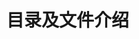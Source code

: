 # 目录及文件介绍

<div id="tree-container"></div>
<script>
(function(){
	var treeData = [{
		'name': '/',
		'des': '网站根目录',
		'sub': [
			{
				'name': 'docs',
				'des': '文档',
				'sub': [{
					'name': 'modules',
					'des': '模块文档',
					'sub': [
						{
							'name': 'drag.md',
							'des': '拖拽模块',
							'isFolder': false
						}
						,{
							'name': 'event.md',
							'des': '事件模块',
							'isFolder': false
						},
						{
							'name': 'player.md',
							'des': '播放器模块',
							'isFolder': false
						}
					]
				},{
					'name': 'index.md',
					'des': '前言',
					'isFolder': false
				},{
					'name': 'modules.md',
					'des': '模块',
					'isFolder': false
				},{
					'name': 'standard.md',
					'des': '前端规范',
					'isFolder': false
				},{
					'name': 'directory.md',
					'des': '目录及文件介绍',
					'isFolder': false
				}]
			},
			{
				'name': 'examples',
				'des': '示例（包括代码及其它）',
				'sub': [
					{
						'name': 'markdown',
						'des': 'markdown用法示例',
						'sub': [
							{
								'name': 'code.md',
								'des': 'code用法示例',
								'isFolder': false
							},
							{
								'name': 'extra.md',
								'des': '特殊用法示例',
								'isFolder': false
							},
							{
								'name': 'index.md',
								'des': '标准用法示例',
								'isFolder': false
							},
							{
								'name': 'list.md',
								'des': 'list用法示例',
								'isFolder': false
							}
						]
					},
					{
						'name': 'tree',
						'des': '树形菜单',
						'sub': [
							{
								'name': 'index.html',
								'des': '树形菜单用法示例',
								'isFolder': false
							}
						]
					},
					{
						'name': 'drag',
						'des': '拖拽模块示例',
						'sub': [
							{
								'name': 'drag.md',
								'des': '拖动方法示例',
								'isFolder': false
							},
							{
								'name': 'layout.md',
								'des': '布局方法示例',
								'isFolder': false
							}
						]
					},{
						'name': 'example-show-code',
						'des': '示例代码测试',
						'sub': [
							{
								'name': 'index.html',
								'des': '示例代码',
								'isFolder': false
							}
						]
					},
					{
						'name': 'highlight.html',
						'des': 'highlight用法示例',
						'isFolder': false
					},
					{
						'name': 'prettify.html',
						'des': 'prettify用法示例',
						'isFolder': false
					}
				]
			},
			{
				'name': 'libs',
				'des': '库文件',
				'sub': []
			},
			{
				'name': 'shell',
				'des': 'shell脚本',
				'sub': [{
					'name': 'release-misc.sh',
					'des': '发布网站资源',
					'isFolder': false
				},{
					'name': 'release-web.sh',
					'des': '发布前端资源',
					'isFolder': false
				}]
			},
			{
				'name': 'source',
				'des': '前端资源文件',
				'sub': [{
					'name': 'c',
					'des': 'css',
					'sub': []
				},{
					'name': 'j',
					'des': 'javascript',
					'sub': []
				},{
					'name': 'i',
					'des': 'image',
					'sub': []
				}]
			},
			{
				'name': 'tests',
				'des': '测试',
				'sub': []
			}
		]
	}];
	W.use('j/m_tree',function(a){
		var dFTree = a.dFTree;
		var dNode = a.dNode;
		tree = new dFTree({name: 'tree',useIcons:true, icondir:'/source/i/tree/'});
		function addItem(conf,pid,url){
			conf['id'] = treeIndex;
			if(url){
				conf['url'] = url;
			}
			tree.add(new dNode(conf),isNaN(pid)?-1:pid);
			return treeIndex++;
		}
		var treeIndex = 0;
		function parseData(nodeArr,pid,pHref){
			if(!($.isArray(nodeArr) && nodeArr.length > 0)){
				return;
			}
			nodeArr.sort(function(a,b){
				if(a.isFolder == b.isFolder){
					return a.name.localeCompare(b.name);
				}else{
					return a.isFolder ? 1: -1;
				}
			});
			for(var i = 0,j=nodeArr.length;i<j;i++){
				var item = nodeArr[i];
				var conf = {'caption':item['name']+' —— '+item['des']};
				var url = item['url'];
				if(url){
					conf['url'] = url;
				}
				var isFolder = item['isFolder'];
				if(typeof isFolder != 'undefined'){
					conf['isFolder'] = isFolder;
				}else{
					isFolder = true;
				}
				var cHref = pHref+item['name']+(isFolder && pid != -1?'/':'');
				if(!isFolder){
					conf['url'] = cHref;
					conf['target'] = '_blank';
				}
				var id = addItem(conf,pid);//root node
				parseData(item['sub'],id,cHref);
			}
		}
		parseData(treeData,-1,'');
		W.use('jquery',function(){
			tree.draw(function(rootHtml){
				$('#tree-container').append($(rootHtml));
			})
		});
	});
})();
</script>